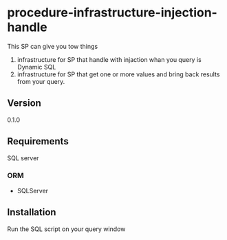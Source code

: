 

# procedure-infrastructure-injection-handle
This SP can give you tow things
1. infrastructure for SP that handle with injaction whan you query is Dynamic SQL 
2. infrastructure for SP that get one or more values and bring back results from your query.



## Version

0.1.0

## Requirements

SQL server



### ORM

- SQLServer


## Installation

Run the SQL script on your query window



